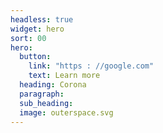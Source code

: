 ```yaml
---
headless: true
widget: hero
sort: 00
hero:
  button:
    link: "https : //google.com"
    text: Learn more
  heading: Corona
  paragraph:
  sub_heading:
  image: outerspace.svg
---
```

